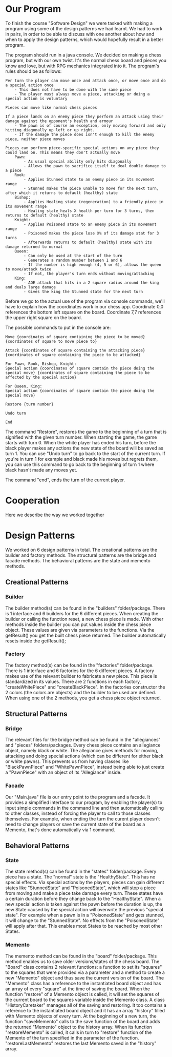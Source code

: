 # Our Program

To finish the course "Software Design" we were tasked with making a program using some of the design patterns we had learnt. We had to work in pairs, in order to be able to discuss with one another about how and when to apply the design patterns, which would hopefully result in a better program. 

The program should run in a java console. We decided on making a chess program, but with our own twist. It's the normal chess board and pieces you know and love, but with RPG mechanics integrated into it. The program's rules should be as follows:

    Per turn the player can move once and attack once, or move once and do a special action once
        - This does not have to be done with the same piece
        - The player must always move a piece, attacking or doing a special action is voluntary

    Pieces can move like normal chess pieces

    If a piece lands on an enemy piece they perform an attack using their damage against the opponent's health and armour
        - The pawn is of course an exception, only moving forward and only hitting diagonally up left or up right.
        - If the damage the piece does isn't enough to kill the enemy piece, neither piece moves

    Pieces can perform piece-specific special actions on any piece they could land on. This means they don't actually move
        Pawn:
            - As usual special ability only hits diagonally
            - Allows the pawn to sacrifice itself to deal double damage to a piece
        Rook:
            - Applies Stunned state to an enemy piece in its movement range
            - Stunned makes the piece unable to move for the next turn, after which it returns to default (healthy) state
        Bishop:
            - Applies Healing state (regeneration) to a friendly piece in its movement range
            - Healing state heals X health per turn for 3 turns, then returns to default (healthy) state
        Knight:
            - Applies Poisoned state to an enemy piece in its movement range
            - Poisoned makes the piece lose X% of its damage stat for 3 turns
            - Afterwards returns to default (healthy) state with its damage returned to normal
        Queen:
            - Can only be used at the start of the turn
            - Generates a random number between 1 and 6
            - If the number is high enough (4, 5 or 6), allows the queen to move/attack twice
            - If not, the player's turn ends without moving/attacking
        King:
            - AOE attack that hits in a 2 square radius around the king and deals large damage
            - Gives the king the Stunned state for the next turn

Before we go to the actual use of the program via console commands, we'll have to explain how the coordinates work in our chess app. Coordinate 0,0 references the bottom left square on the board. Coordinate 7,7 references the upper right square on the board.

The possible commands to put in the console are:

    Move {coordinates of square containing the piece to be moved} {coordinates of square to move piece to}

    Attack {coordinates of square containing the attacking piece} {coordinates of square containing the piece to be attacked}

    For Pawn, Rook, Bishop, Knight:
    Special action {coordinates of square contain the piece doing the special move} {coordinates of square containing the piece to be affected by the special action}

    For Queen, King:
    Special action {coordinates of square contain the piece doing the special move}

    Restore {turn number}

    Undo turn

    End

The command "Restore", restores the game to the beginning of a turn that is signified with the given turn number. When starting the game, the game starts with turn 0. When the white player has ended his turn, before the black player makes any actions the new state of the board will be saved as turn 1. You can use "Undo turn" to go back to the start of the current turn. If you're in turn 1 for example and black made his moves but regrets them, you can use this command to go back to the beginning of turn 1 where black hasn't made any moves yet.

The command "end", ends the turn of the current player.

# Cooperation


Here we describe the way we worked together

# Design Patterns

We worked on 6 design patterns in total. The creational patterns are the builder and factory methods. The structural patterns are the bridge and facade methods. The behavioral patterns are the state and memento methods.

## Creational Patterns

### Builder

The builder method(s) can be found in the "builders" folder/package. There is 1 interface and 6 builders for the 6 different pieces. When creating the builder or calling the function reset, a new chess piece is made. With other methods inside the builder you can put values inside the chess piece object. These values are given via parameters to the functions. Via the getResult() you get the built chess piece returned. The builder automatically resets inside the getResult();

### Factory

The factory method(s) can be found in the "factories" folder/package. There is 1 interface and 6 factories for the 6 different pieces. A factory makes use of the relevant builder to fabricate a new piece. This piece is standardized in its values. There are 2 functions in each factory, "createWhitePiece" and "createBlackPiece". In the factories constructor the 2 colors (the colors are objects) and the builder to be used are defined. When using one of the 2 methods, you get a chess piece object returned.

## Structural Patterns

### Bridge

The relevant files for the bridge method can be found in the "allegiances" and "pieces" folders/packages. Every chess piece contains an allegiance object, namely black or white. The allegiance gives methods for moving, attacking and doing special actions (which can be different for either black or white pawns). This prevents us from having classes like "BlackPawnPiece" and "WhitePawnPiece", instead being able to just create a "PawnPiece" with an object of its "Allegiance" inside.

### Facade

Our "Main.java" file is our entry point to the program and a facade. It provides a simplified interface to our program, by enabling the player(s) to input simple commands in the command line and then automatically calling to other classes, instead of forcing the player to call to those classes themselves. For example, when ending the turn the curent player doesn't need to change players or save the current state of the board as a Memento, that's done automatically via 1 command.

## Behavioral Patterns

### State

The state method(s) can be found in the "states" folder/package. Every piece has a state. The "normal" state is the "HealthyState". This has no special effects. Via special actions by the players, pieces can gain different states like "StunnedState" and "PoisonedState", which will stop a piece from moving and make a piece take damage every turn. These states have a certain duration before they change back to the "HealthyState". When a new special action is taken against the pawn before the duration is up, the new State caused by the special action will overwrite the previous "special state". For example when a pawn is in a "PoisonedState" and gets stunned, it will change to the "StunnedState". No effects from the "PoisonedState" will apply after that. This enables most States to be reached by most other States.

### Memento

The memento method can be found in the "board" folder/package. This method enables us to save older versions/states of the chess board. The "Board" class contains 2 relevant functions: a function to set its "squares" to the squares that were provided via a parameter and a method to create a new "Memento" object and thus save the current version of the board. The "Memento" class has a reference to the instantiated board object and has an array of every "square" at the time of saving the board. When the function "restore" of a Memento object is called, it will set the squares of the current board to the squares variable inside the Memento class. A class "HistoryCaretaker" manages all of the saving and restoring. It too contains a reference to the instantiated board object and it has an array "history" filled with Memento objects of every turn. At the beginning of a new turn, the function "saveMemento" calls to the save function of the board and adds the returned "Memento" object to the history array. When its function "restoreMemento" is called, it calls in turn to "restore" function of the Memento of the turn specified in the parameter of the function. "restoreLastMemento" restores the last Memento saved in the "history" array.